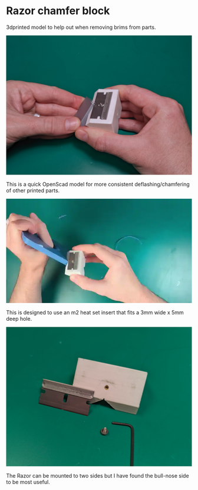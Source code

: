 # Razor chamfer block
3dprinted model to help out when removing brims from parts.

![](pictures/01_in_action.jpg)

This is a quick OpenScad model for more consistent deflashing/chamfering of other printed parts. 

![](pictures/06_animated.webp)

This is designed to use an m2 heat set insert that fits a 3mm wide x 5mm deep hole.

![](pictures/03_assembly.jpg)

The Razor can be mounted to two sides but I have found the bull-nose side to be most useful.

